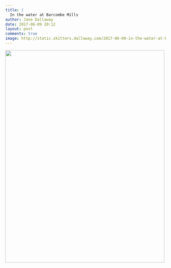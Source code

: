 ```yaml
---
title: |
  In the water at Barcombe Mills
author: Jane Dallaway
date: 2017-06-09 20:12
layout: post
comments: true
image: http://static.skitters.dallaway.com/2017-06-09-in-the-water-at-barcombe-mills-thumb-IMG_5845.JPG
---
```


<div>
        <a href="http://static.skitters.dallaway.com/2017-06-09-in-the-water-at-barcombe-mills-fullsize-IMG_5845.JPG">
          <img src="http://static.skitters.dallaway.com/2017-06-09-in-the-water-at-barcombe-mills-thumb-IMG_5845.JPG" width="500" height="667"/>
        </a>
      </div>


  
      